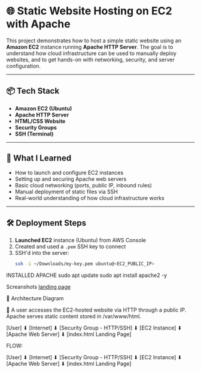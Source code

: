 # 🌐 Static Website Hosting on EC2 with Apache

This project demonstrates how to host a simple static website using an **Amazon EC2** instance running **Apache HTTP Server**. The goal is to understand how cloud infrastructure can be used to manually deploy websites, and to get hands-on with networking, security, and server configuration.

---

## 📦 Tech Stack

- **Amazon EC2 (Ubuntu)**
- **Apache HTTP Server**
- **HTML/CSS Website**
- **Security Groups**
- **SSH (Terminal)**

---

## 🧠 What I Learned

- How to launch and configure EC2 instances
- Setting up and securing Apache web servers
- Basic cloud networking (ports, public IP, inbound rules)
- Manual deployment of static files via SSH
- Real-world understanding of how cloud infrastructure works

---

## 🛠️ Deployment Steps

1. **Launched EC2** instance (Ubuntu) from AWS Console
2. Created and used a `.pem` SSH key to connect
3. SSH'd into the server:
   ```bash
   ssh -i ~/Downloads/my-key.pem ubuntu@<EC2_PUBLIC_IP>
   
INSTALLED APACHE
sudo apt update
sudo apt install apache2 -y

Screanshots 
[landing page](https://github.com/Vcthriee/static-website-hosting-EC2/blob/main/Screenshot%202025-03-13%20235351.png)

🧭 Architecture Diagram

📌 A user accesses the EC2-hosted website via HTTP through a public IP. Apache serves static content stored in /var/www/html.

[User] ⬇ [Internet] ⬇ [Security Group - HTTP/SSH] ⬇ [EC2 Instance] ⬇ [Apache Web Server] ⬇ [index.html Landing Page]

FLOW:

[User]
  ⬇
[Internet]
  ⬇
[Security Group - HTTP/SSH]
  ⬇
[EC2 Instance]
  ⬇
[Apache Web Server]
  ⬇
[index.html Landing Page]


